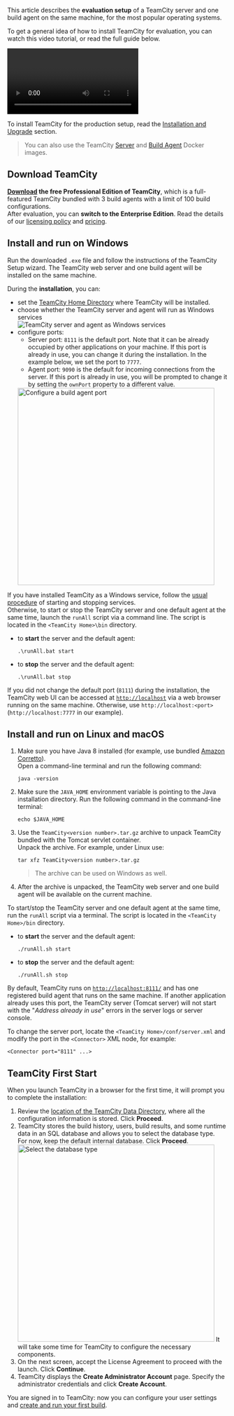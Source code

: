 [//]: # (title: Quick Setup Guide)
[//]: # (auxiliary-id: Quick Setup Guide)

This article describes the __evaluation setup__ of a TeamCity server and one build agent on the same machine, for the most popular operating systems.

To get a general idea of how to install TeamCity for evaluation, you can watch this video tutorial, or read the full guide below.

<video href="5Akqy-vEFr0"
       title="TeamCity Installation and initial setup"/>

To install TeamCity for the production setup, read the [Installation and Upgrade](installation-and-upgrade.md) section.

>You can also use the TeamCity [Server](https://hub.docker.com/r/jetbrains/teamcity-server/) and [Build Agent](https://hub.docker.com/r/jetbrains/teamcity-agent/) Docker images.

## Download TeamCity

__[Download](https://www.jetbrains.com/teamcity/download/) the free Professional Edition of TeamCity__, which is a full-featured TeamCity bundled with 3 build agents with a limit of 100 build configurations.  
After evaluation, you can __switch to the Enterprise Edition__. Read the details of our [licensing policy](licensing-policy.md) and [pricing](https://www.jetbrains.com/teamcity/buy/).

## Install and run on Windows

Run the downloaded `.exe` file and follow the instructions of the TeamCity Setup wizard. The TeamCity web server and one build agent will be installed on the same machine.

During the __installation__, you can:
* set the [TeamCity Home Directory](teamcity-home-directory.md) where TeamCity will be installed.
* choose whether the TeamCity server and agent will run as Windows services    
   <img src="installAsWinServicepng.png" alt="TeamCity server and agent as Windows services"/>
* configure ports:      
   * Server port: `8111` is the default port. Note that it can be already occupied by other applications on your machine. If this port is already in use, you can change it during the installation. In the example below, we set the port to `7777`.
   * Agent port: `9090` is the default for incoming connections from the server. If this port is already in use, you will be prompted to change it by setting the `ownPort` property to a different value.   
   <img src="configure-agent-port.png" alt="Configure a build agent port" width="450"/>
     
If you have installed TeamCity as a Windows service, follow the [usual procedure](https://bit.ly/2yJF87R) of starting and stopping services.  
Otherwise, to start or stop the TeamCity server and one default agent at the same time, launch the `runAll` script via a command line. The script is located in the `<TeamCity Home>\bin` directory.

* to __start__ the server and the default agent:
    ```Shell
    .\runAll.bat start
    ```
* to __stop__ the server and the default agent:
    ```Shell
    .\runAll.bat stop
    ```

If you did not change the default port (`8111`) during the installation, the TeamCity web UI can be accessed at [`http://localhost`](http://localhost/) via a web browser running on the same machine. Otherwise, use `http://localhost:<port>` (`http://localhost:7777` in our example).

## Install and run on Linux and macOS

1. Make sure you have Java 8 installed (for example, use bundled [Amazon Corretto](https://aws.amazon.com/corretto/)).   
   Open a command-line terminal and run the following command:   
    ```Shell
    java -version
    ```
2. Make sure the `JAVA_HOME` environment variable is pointing to the Java installation directory. Run the following command in the command-line terminal:   
    ```Shell
    echo $JAVA_HOME
    ```
3. Use the `TeamCity<version number>.tar.gz` archive to unpack TeamCity bundled with the Tomcat servlet container.   
   Unpack the archive. For example, under Linux use:   
   ```Shell
   tar xfz TeamCity<version number>.tar.gz
   ```
   >The archive can be used on Windows as well.
4. After the archive is unpacked, the TeamCity web server and one build agent will be available on the current machine.

To start/stop the TeamCity server and one default agent at the same time, run the `runAll` script via a terminal. The script is located in the `<TeamCity Home>/bin` directory.

* to __start__ the server and the default agent:
    ```Shell
    ./runAll.sh start
    ```
* to __stop__ the server and the default agent:
    ```Shell
    ./runAll.sh stop
    ```

By default, TeamCity runs on [`http://localhost:8111/`](http://localhost:8111/) and has one registered build agent that runs on the same machine. If another application already uses this port, the TeamCity server (Tomcat server) will not start with the "_Address already in use_" errors in the server logs or server console.

To change the server port, locate the `<TeamCity Home>/conf/server.xml` and modify the port in the `<Connector>` XML node, for example:

```Shell
<Connector port="8111" ...>

```

## TeamCity First Start

When you launch TeamCity in a browser for the first time, it will prompt you to complete the installation:
1. Review the [location of the TeamCity Data Directory](teamcity-data-directory.md#Configuring+Location), where all the configuration information is stored. Click __Proceed__.
2. TeamCity stores the build history, users, build results, and some runtime data in an SQL database and allows you to select the database type.   
   For now, keep the default internal database. Click __Proceed__.   
   <img src="default-DB.png" alt="Select the database type" width="450"/>
   It will take some time for TeamCity to configure the necessary components.
3. On the next screen, accept the License Agreement to proceed with the launch. Click __Continue__.
4. TeamCity displays the __Create Administrator Account__ page. Specify the administrator credentials and click __Create Account__.  

You are signed in to TeamCity: now you can configure your user settings and [create and run your first build](configure-and-run-your-first-build.md).
